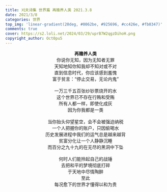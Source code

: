 ```yaml
---
title: 刈夫诗集 世界篇 再赡养人类 2021.3.8
date: 2021/3/8
categories: 世界
top_img: 'linear-gradient(20deg, #0062be, #925696, #cc426e, #fb0347)'
comments: true
cover: https://s2.loli.net/2024/03/29/uprB7W2qgzDihoH.png
copyright_author: Oct0pu5
---
```


<center>
<b>再赡养人类</b><br>
你说你无知，因为无知者无罪<br>
天知地知你知我却不知对或不对<br>
直到信息时代，你应该感到羞愧<br>
富于贫言：“停止交易，无论内鬼”<br>
<br>
一万三千五百张纱钞票烧开的水<br>
这个世界已不存在行贿和受贿<br>
所有人都一样，即使化成灰<br>
因为你我都是一类<br>
<br>
当你抬头仰望星空，会不会被强迫纳税<br>
一个人把握你的账户，只因偷喝水<br>
历史发展进程中我们的运气总是越来越背<br>
贫富分化让一个人静静沉睡<br>
而百分之九十九的在无尽的黑洞中下坠<br>
<br>
何时人们能拎起自己的战锤<br>
去把和平的梦境彻底打碎<br>
于天地中尽情陶醉<br>
至此<br>
每况愈下的世界才懂得以和为贵<br>
</center>
